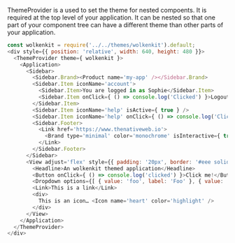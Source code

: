 ThemeProvider is a used to set the theme for nested compoents. It is required at the top level of your application. It can be nested so that one part of your component tree can have a different theme than other parts of your application.

```javascript
const wolkenkit = require('../../themes/wolkenkit').default;
<div style={{ position: 'relative', width: 640, height: 480 }}>
  <ThemeProvider theme={ wolkenkit }>
    <Application>
      <Sidebar>
        <Sidebar.Brand><Product name='my-app' /></Sidebar.Brand>
        <Sidebar.Item iconName='account'>
          <Sidebar.Item>You are logged in as Sophie</Sidebar.Item>
          <Sidebar.Item onClick={ () => console.log('Clicked') }>Logout</Sidebar.Item>
        </Sidebar.Item>
        <Sidebar.Item iconName='help' isActive={ true } />
        <Sidebar.Item iconName='help' onClick={ () => console.log('Clicked') } />
        <Sidebar.Footer>
          <Link href='https://www.thenativeweb.io'>
            <Brand type='minimal' color='monochrome' isInteractive={ true } />
          </Link>
        </Sidebar.Footer>
      </Sidebar>
      <View adjust='flex' style={{ padding: '20px', border: '#eee solid 1px' }}>
        <Headline>An wolkenkit themed application</Headline>
        <Button onClick={ () => console.log('clicked') }>Click me!</Button>
        <Dropdown options={[ { value: 'foo', label: 'Foo' }, { value: 'bar', label: 'Bar' } ]} value={ 'bar' } onChange={ () => {}} />
        <Link>This is a link</Link>
        <div>
          This is an icon… <Icon name='heart' color='highlight' />
        </div>
      </View>
    </Application>
  </ThemeProvider>
</div>
```
